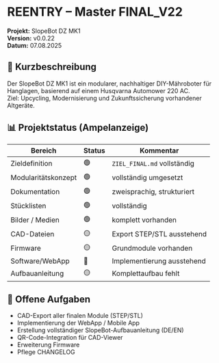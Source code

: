 # REENTRY – Master FINAL_V22
**Projekt:** SlopeBot DZ MK1  
**Version:** v0.0.22  
**Datum:** 07.08.2025

## 📌 Kurzbeschreibung
Der SlopeBot DZ MK1 ist ein modularer, nachhaltiger DIY-Mähroboter für Hanglagen, basierend auf einem Husqvarna Automower 220 AC.  
Ziel: Upcycling, Modernisierung und Zukunftssicherung vorhandener Altgeräte.

## 📊 Projektstatus (Ampelanzeige)
| Bereich             | Status | Kommentar |
|--------------------|--------|-----------|
| Zieldefinition     | 🟢     | `ZIEL_FINAL.md` vollständig |
| Modularitätskonzept| 🟢     | vollständig umgesetzt |
| Dokumentation      | 🟢     | zweisprachig, strukturiert |
| Stücklisten        | 🟢     | vollständig |
| Bilder / Medien    | 🟢     | komplett vorhanden |
| CAD-Dateien        | 🟡     | Export STEP/STL ausstehend |
| Firmware           | 🟡     | Grundmodule vorhanden |
| Software/WebApp    | 🔴     | Implementierung ausstehend |
| Aufbauanleitung    | 🟡     | Komplettaufbau fehlt |

## 📌 Offene Aufgaben
- CAD-Export aller finalen Module (STEP/STL)
- Implementierung der WebApp / Mobile App
- Erstellung vollständiger SlopeBot-Aufbauanleitung (DE/EN)
- QR-Code-Integration für CAD-Viewer
- Erweiterung Firmware
- Pflege CHANGELOG
